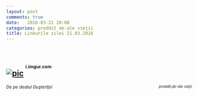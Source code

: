 ```yaml
---
layout: post
comments: true
date:   2016-03-21 20:08
categories: proddit de-ale vieţii
title: Linkurile zilei 21.03.2016
---
```

<br/>

## [![pic](http://i.imgur.com/ltQVTU2.jpg)](http://i.imgur.com/ltQVTU2.jpg) <sup><sup><sup>i.imgur.com</sup></sup></sup>  
<span style="float: left;" ><sup>_De pe dealul Guşteriţei_</sup></span><span style="float: right;" ><sup><sup>_proddit,de-ale vieţii_</sup></sup></span>
<br/>
